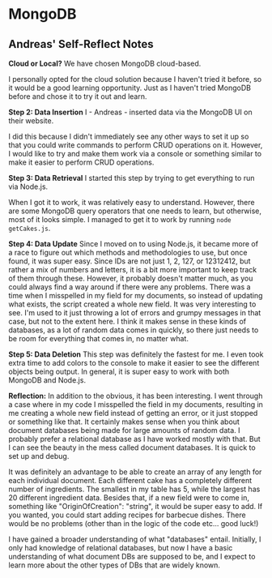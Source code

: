 # MongoDB

## Andreas' Self-Reflect Notes

**Cloud or Local?**
We have chosen MongoDB cloud-based.

I personally opted for the cloud solution because I haven't tried it before, so it would be a good learning opportunity. Just as I haven't tried MongoDB before and chose it to try it out and learn.

**Step 2: Data Insertion**
I - Andreas - inserted data via the MongoDB UI on their website.

I did this because I didn't immediately see any other ways to set it up so that you could write commands to perform CRUD operations on it. However, I would like to try and make them work via a console or something similar to make it easier to perform CRUD operations.

**Step 3: Data Retrieval**
I started this step by trying to get everything to run via Node.js.

When I got it to work, it was relatively easy to understand. However, there are some MongoDB query operators that one needs to learn, but otherwise, most of it looks simple. I managed to get it to work by running `node getCakes.js`.

**Step 4: Data Update**
Since I moved on to using Node.js, it became more of a race to figure out which methods and methodologies to use, but once found, it was super easy. Since IDs are not just 1, 2, 127, or 12312412, but rather a mix of numbers and letters, it is a bit more important to keep track of them through these. However, it probably doesn't matter much, as you could always find a way around if there were any problems. There was a time when I misspelled in my field for my documents, so instead of updating what exists, the script created a whole new field. It was very interesting to see. I'm used to it just throwing a lot of errors and grumpy messages in that case, but not to the extent here. I think it makes sense in these kinds of databases, as a lot of random data comes in quickly, so there just needs to be room for everything that comes in, no matter what.

**Step 5: Data Deletion**
This step was definitely the fastest for me. I even took extra time to add colors to the console to make it easier to see the different objects being output. In general, it is super easy to work with both MongoDB and Node.js.

**Reflection:**
In addition to the obvious, it has been interesting. I went through a case where in my code I misspelled the field in my documents, resulting in me creating a whole new field instead of getting an error, or it just stopped or something like that. It certainly makes sense when you think about document databases being made for large amounts of random data. I probably prefer a relational database as I have worked mostly with that. But I can see the beauty in the mess called document databases. It is quick to set up and debug.

It was definitely an advantage to be able to create an array of any length for each individual document. Each different cake has a completely different number of ingredients. The smallest in my table has 5, while the largest has 20 different ingredient data. Besides that, if a new field were to come in, something like "OriginOfCreation": "string", it would be super easy to add. If you wanted, you could start adding recipes for barbecue dishes. There would be no problems (other than in the logic of the code etc... good luck!)

I have gained a broader understanding of what "databases" entail. Initially, I only had knowledge of relational databases, but now I have a basic understanding of what document DBs are supposed to be, and I expect to learn more about the other types of DBs that are widely known.
